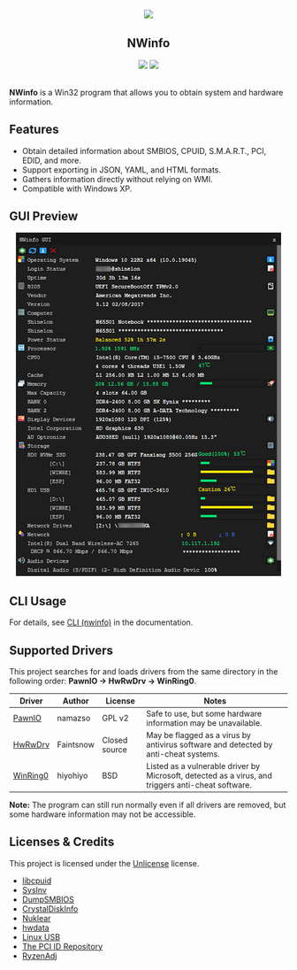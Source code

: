 ﻿<br />
<div align="center">
  <img src="./docs/images/icon.ico">
  <h2 align="center">NWinfo</h2>
  <div align="center">
    <img src="https://img.shields.io/github/license/a1ive/nwinfo?label=LICENSE&color=ad1453">
    <img src="https://img.shields.io/github/downloads/a1ive/nwinfo/total?label=DOWNLOADS&color=blue">
  </div>
</div>
<br />

**NWinfo** is a Win32 program that allows you to obtain system and hardware information.

## Features
* Obtain detailed information about SMBIOS, CPUID, S.M.A.R.T., PCI, EDID, and more.
* Support exporting in JSON, YAML, and HTML formats.
* Gathers information directly without relying on WMI.
* Compatible with Windows XP.

## GUI Preview

<div align="center">
  <img src="./docs/images/demo.png">
</div>

## CLI Usage

For details, see [CLI (nwinfo)](./docs/README.md#cli-nwinfo) in the documentation.

## Supported Drivers

This project searches for and loads drivers from the same directory in the following order: **PawnIO -> HwRwDrv -> WinRing0**.

| Driver     | Author | License | Notes |
|------------|--------|---------|-------|
| [PawnIO](https://github.com/namazso/PawnIO) | namazso | GPL v2 | Safe to use, but some hardware information may be unavailable. |
| [HwRwDrv](https://hwrwdrv.phpnet.us/?i=1) | Faintsnow | Closed source | May be flagged as a virus by antivirus software and detected by anti-cheat systems. |
| [WinRing0](http://openlibsys.org/) | hiyohiyo | BSD | Listed as a vulnerable driver by Microsoft, detected as a virus, and triggers anti-cheat software. |

**Note:** The program can still run normally even if all drivers are removed, but some hardware information may not be accessible.

## Licenses & Credits

This project is licensed under the [Unlicense](https://unlicense.org/) license.

* [libcpuid](https://libcpuid.sourceforge.net)
* [SysInv](https://github.com/cavaliercoder/sysinv)
* [DumpSMBIOS](https://github.com/KunYi/DumpSMBIOS)
* [CrystalDiskInfo](https://github.com/hiyohiyo/CrystalDiskInfo)
* [Nuklear](https://github.com/Immediate-Mode-UI/Nuklear)
* [hwdata](https://github.com/vcrhonek/hwdata)
* [Linux USB](http://www.linux-usb.org)
* [The PCI ID Repository](https://pci-ids.ucw.cz)
* [RyzenAdj](https://github.com/FlyGoat/RyzenAdj)
